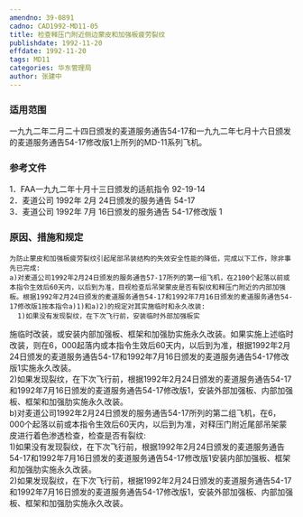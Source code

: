 ```yaml
---
amendno: 39-0891  
cadno: CAD1992-MD11-05  
title: 检查释压门附近侧边蒙皮和加强板疲劳裂纹  
publishdate: 1992-11-20  
effdate: 1992-11-20  
tags: MD11  
categories: 华东管理局  
author: 张建中  
---
```

  
### 适用范围  
一九九二年二月二十四日颁发的麦道服务通告54-17和一九九二年七月十六日颁发的麦道服务通告54-17修改版1上所列的MD-11系列飞机。  
  
<!--more-->  
### 参考文件  
1．FAA一九九二年十月十三日颁发的适航指令 92-19-14  
2．麦道公司 1992年 2月 24日颁发的服务通告 54-17  
3．麦道公司 1992年 7月 16日颁发的服务通告 54-17修改版 1  
  
### 原因、措施和规定  
    为防止蒙皮和加强板疲劳裂纹引起尾部吊装结构的失效安全性能的降低，完成以下工作，除非事先已完成:  
    a)对麦道公司1992年2月24日颁发的服务通告57-17所列的第一组飞机，在2100个起落以前或本指令生效后60天内，以后到为准，目视检查后吊架蒙皮是否有裂纹和释压门附近的内部加强板。根据1992年2月24日颁发的麦道服务通告54-17和1992年7月16日颁发的麦道服务通告54-17修改版1按本指令a)1)和a)2)的规定对其实施临时和永久改装:  
      1)如果没有发现裂纹，在下次飞行前，安装临时外部加强板实  
      
施临时改装，或安装内部加强板、框架和加强肋实施永久改装。如果实施上述临时改装，则在6，000起落内或本指令生效后60天内，以后到为准，根据1992年2月24日颁发的麦道服务通告54-17和1992年7月16日颁发的麦道服务通告54-17修改版1实施永久改装。  
      2)如果发现裂纹，在下次飞行前，根据1992年2月24日颁发的麦道服务通告54-17和1992年7月16日颁发的麦道服务通告54-17修改版1，安装外部加强板、内部加强板、框架和加强肋实施永久改装。  
    b)对麦道公司1992年2月24日颁发的服务通告54-17所列的第二组飞机，在6，000个起落以前或本指令生效后60天内，以后到为准，对释压门附近尾部吊架蒙皮进行着色渗透检查，检查是否有裂纹:  
      1)如果没有发现裂纹，在下次飞行前，根据1992年2月24日颁发的麦道服务通告54-17和1992年7月16日颁发的麦道服务通告54-17修改版1安装内部加强板、框架和加强肋实施永久改装。  
      2)如果发现裂纹，在下次飞行前，根据1992年2月24日颁发的麦道服务通告54-17和1992年7月16日颁发的麦道服务通告54-17修改版1，安装外部加强板、内部加强板、框架和加强肋实施永久改装。  
  
